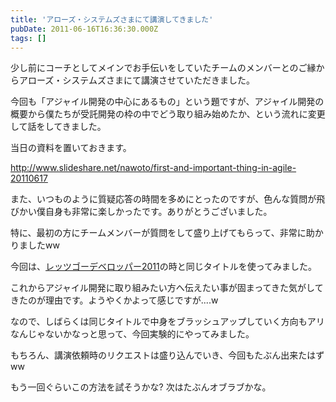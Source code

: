 ```yaml
---
title: 'アローズ・システムズさまにて講演してきました'
pubDate: 2011-06-16T16:36:30.000Z
tags: []
---
```


少し前にコーチとしてメインでお手伝いをしていたチームのメンバーとのご縁からアローズ・システムズさまにて講演させていただきました。

今回も「アジャイル開発の中心にあるもの」という題ですが、アジャイル開発の概要から僕たちが受託開発の枠の中でどう取り組み始めたか、という流れに変更して話をしてきました。

当日の資料を置いておきます。

http://www.slideshare.net/nawoto/first-and-important-thing-in-agile-20110617

また、いつものように質疑応答の時間を多めにとったのですが、色んな質問が飛びかい僕自身も非常に楽しかったです。ありがとうございました。

特に、最初の方にチームメンバーが質問をして盛り上げてもらって、非常に助かりましたww

今回は、[レッツゴーデベロッパー2011](http://d.hatena.ne.jp/nawoto/20110530/1306777040)の時と同じタイトルを使ってみました。

これからアジャイル開発に取り組みたい方へ伝えたい事が固まってきた気がしてきたのが理由です。ようやくかよって感じですが....w

なので、しばらくは同じタイトルで中身をブラッシュアップしていく方向もアリなんじゃないかなっと思って、今回実験的にやってみました。

もちろん、講演依頼時のリクエストは盛り込んでいき、今回もたぶん出来たはずww

もう一回ぐらいこの方法を試そうかな? 次はたぶんオブラブかな。
